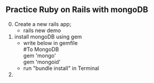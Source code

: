 ## Practice Ruby on Rails with mongoDB
0. Create a new rails app;
    - rails new demo
1. install mongoDB using gem 
    - write below in gemfile<br> 
        #To MongoDB<br>
        gem 'mongo'<br>
        gem 'mongoid'
    - run "bundle install" in Terminal
2. 
